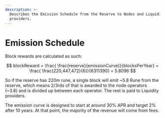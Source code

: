 ```yaml
---
description: >-
  Describes the Emission Schedule from the Reserve to Nodes and Liquidity
  providers.
---
```


# Emission Schedule

Block rewards are calculated as such:

$$
blockReward =  \frac{ \frac{reserve}{emissionCurve}}{blocksPerYear} = \frac{ \frac{220,447,472}{6}}{6311390}  = 5.8096
$$

So if the reserve has 220m rune, a single block will emit ~5.8 Rune from the reserve, which means 2/3rds of that is awarded to the node operators \(~3.8\) and is divided up between each operator. The rest is paid to Liquidity providers.

The emission curve is designed to start at around 30% APR and target 2% after 10 years. At that point, the majority of the revenue will come from fees.

